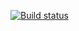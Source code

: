 [![Build status](https://ci.appveyor.com/api/projects/status/jg8fp7bqikf5jdoe?svg=true)](https://ci.appveyor.com/project/Anfisa5/patterns21)